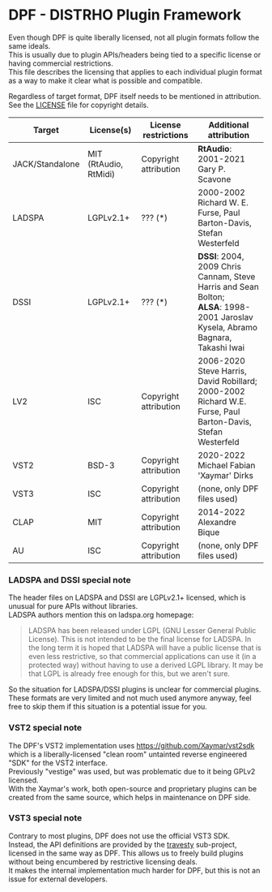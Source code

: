 # DPF - DISTRHO Plugin Framework

Even though DPF is quite liberally licensed, not all plugin formats follow the same ideals.  
This is usually due to plugin APIs/headers being tied to a specific license or having commercial restrictions.  
This file describes the licensing that applies to each individual plugin format as a way to make it clear what is possible and compatible.

Regardless of target format, DPF itself needs to be mentioned in attribution.
See the [LICENSE](LICENSE) file for copyright details.

| Target          | License(s)            | License restrictions  | Additional attribution                  |
|-----------------|-----------------------|-----------------------|-----------------------------------------|
| JACK/Standalone | MIT (RtAudio, RtMidi) | Copyright attribution | **RtAudio**: 2001-2021 Gary P. Scavone  |
| LADSPA          | LGPLv2.1+             | ??? (*)               | 2000-2002 Richard W. E. Furse, Paul Barton-Davis, Stefan Westerfeld |
| DSSI            | LGPLv2.1+             | ??? (*)               | **DSSI**: 2004, 2009 Chris Cannam, Steve Harris and Sean Bolton;<br/> **ALSA**: 1998-2001 Jaroslav Kysela, Abramo Bagnara, Takashi Iwai |
| LV2             | ISC                   | Copyright attribution | 2006-2020 Steve Harris, David Robillard;<br/> 2000-2002 Richard W.E. Furse, Paul Barton-Davis, Stefan Westerfeld |
| VST2            | BSD-3                 | Copyright attribution | 2020-2022 Michael Fabian 'Xaymar' Dirks |
| VST3            | ISC                   | Copyright attribution | (none, only DPF files used)             |
| CLAP            | MIT                   | Copyright attribution | 2014-2022 Alexandre Bique               |
| AU              | ISC                   | Copyright attribution | (none, only DPF files used)             |

### LADSPA and DSSI special note

The header files on LADSPA and DSSI are LGPLv2.1+ licensed, which is unusual for pure APIs without libraries.  
LADSPA authors mention this on ladspa.org homepage:

> LADSPA has been released under LGPL (GNU Lesser General Public License).
> This is not intended to be the final license for LADSPA.
> In the long term it is hoped that LADSPA will have a public license that is even less restrictive, so that commercial applications can use it (in a protected way) without having to use a derived LGPL library.
> It may be that LGPL is already free enough for this, but we aren't sure.

So the situation for LADSPA/DSSI plugins is unclear for commercial plugins.  
These formats are very limited and not much used anymore anyway, feel free to skip them if this situation is a potential issue for you.

### VST2 special note

The DPF's VST2 implementation uses https://github.com/Xaymar/vst2sdk which is a liberally-licensed "clean room" untainted reverse engineered "SDK" for the VST2 interface.  
Previously "vestige" was used, but was problematic due to it being GPLv2 licensed.  
With the Xaymar's work, both open-source and proprietary plugins can be created from the same source, which helps in maintenance on DPF side.

### VST3 special note

Contrary to most plugins, DPF does not use the official VST3 SDK.  
Instead, the API definitions are provided by the [travesty](distrho/src/travesty/) sub-project, licensed in the same way as DPF.
This allows us to freely build plugins without being encumbered by restrictive licensing deals.  
It makes the internal implementation much harder for DPF, but this is not an issue for external developers.
